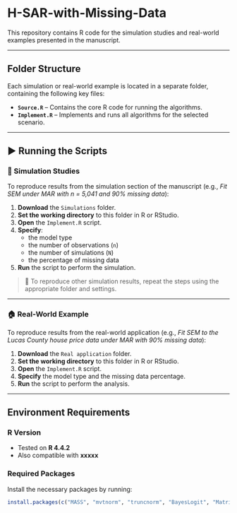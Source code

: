 # H-SAR-with-Missing-Data

This repository contains R code for the simulation studies and real-world examples presented in the manuscript.

---

##  Folder Structure

Each simulation or real-world example is located in a separate folder, containing the following key files:

- **`Source.R`** – Contains the core R code for running the algorithms.  
- **`Implement.R`** – Implements and runs all algorithms for the selected scenario.

---

## ▶️ Running the Scripts

### 🔬 Simulation Studies

To reproduce results from the simulation section of the manuscript (e.g., *Fit SEM under MAR with n = 5,041 and 90% missing data*):

1. **Download** the `Simulations` folder.
2. **Set the working directory** to this folder in R or RStudio.
3. **Open** the `Implement.R` script.
4. **Specify**:
   - the model type  
   - the number of observations (`n`)  
   - the number of simulations (`N`)  
   - the percentage of missing data  
5. **Run** the script to perform the simulation.

> 🔁 To reproduce other simulation results, repeat the steps using the appropriate folder and settings.

---

### 🏠 Real-World Example

To reproduce results from the real-world application (e.g., *Fit SEM to the Lucas County house price data under MAR with 90% missing data*):

1. **Download** the `Real application` folder.
2. **Set the working directory** to this folder in R or RStudio.
3. **Open** the `Implement.R` script.
4. **Specify** the model type and the missing data percentage.
5. **Run** the script to perform the analysis.


---

## Environment Requirements

###  R Version

- Tested on **R 4.4.2**  
- Also compatible with **xxxxx**

### Required Packages

Install the necessary packages by running:

```r
install.packages(c("MASS", "mvtnorm", "truncnorm", "BayesLogit", "Matrix", "tidyverse", "ggplot2", "patchwork"))
